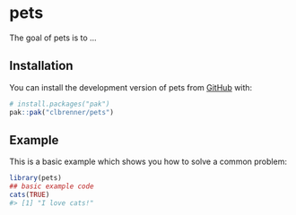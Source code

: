 
<!-- README.md is generated from README.Rmd. Please edit that file -->

# pets

<!-- badges: start -->
<!-- badges: end -->

The goal of pets is to …

## Installation

You can install the development version of pets from
[GitHub](https://github.com/) with:

``` r
# install.packages("pak")
pak::pak("clbrenner/pets")
```

## Example

This is a basic example which shows you how to solve a common problem:

``` r
library(pets)
## basic example code
cats(TRUE)
#> [1] "I love cats!"
```
